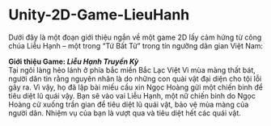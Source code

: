 # Unity-2D-Game-LieuHanh
Dưới đây là một đoạn giới thiệu ngắn về một game 2D lấy cảm hứng từ công chúa Liễu Hạnh – một trong “Tứ Bất Tử” trong tín ngưỡng dân gian Việt Nam:

**Giới thiệu Game: *Liễu Hạnh Truyền Kỳ***  
Tại ngôi làng hẻo lánh ở phía bắc miền Bắc Lạc Việt
Vì mùa màng thất bát, người dân tin rằng nguyên nhân là do những con quài vật đại diện cho tội lỗi gây ra.
Vì vậy, họ đã lập bài miếu cầu xin Ngọc Hoàng gửi một chiến binh để tiêu diệt lũ quái vậy.
Bạn sẽ vào vai Liễu Hạnh, một nữ chiến binh do Ngọc Hoàng cử xuống trần gian để tiêu diệt lũ quái vật, bảo vệ mùa màng của người dân. 
Nhiệm vụ của bạn là vượt qua và tiêu diệt hết các quái vật.
